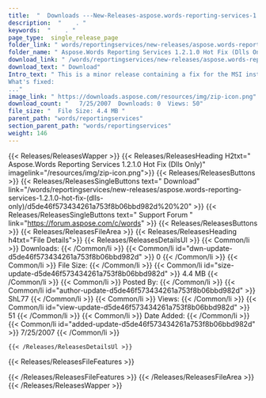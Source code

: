 ```yaml
---
title:  "  Downloads ---New-Releases-aspose.words-reporting-services-1.2.1.0-hot-fix-(dlls-only) . " 
description:  "    . " 
keywords:  "    . " 
page_type:  single_release_page
folder_link: " words/reportingservices/new-releases/aspose.words-reporting-services-1.2.1.0-hot-fix-(dlls-only)/"
folder_name: " Aspose.Words Reporting Services 1.2.1.0 Hot Fix (Dlls Only)"
download_link: " /words/reportingservices/new-releases/aspose.words-reporting-services-1.2.1.0-hot-fix-(dlls-only)/d5de46f573434261a753f8b06bbd982d"
download_text: " Download"
Intro_text: " This is a minor release containing a fix for the MSI installer.
What's fixed:
..."
image_link: " https://downloads.aspose.com/resources/img/zip-icon.png"
download_count: "   7/25/2007  Downloads: 0  Views: 50"
file_size: "  File Size: 4.4 MB "
parent_path: "words/reportingservices"
section_parent_path: "words/reportingservices"
weight: 146 
---
```


{{< Releases/ReleasesWapper >}}
  {{< Releases/ReleasesHeading H2txt=" Aspose.Words Reporting Services 1.2.1.0 Hot Fix (Dlls Only)" imagelink="/resources/img/zip-icon.png">}}
  {{< Releases/ReleasesButtons >}}
    {{< Releases/ReleasesSingleButtons text=" Download" link="/words/reportingservices/new-releases/aspose.words-reporting-services-1.2.1.0-hot-fix-(dlls-only)/d5de46f573434261a753f8b06bbd982d%20%20" >}}
    {{< Releases/ReleasesSingleButtons text=" Support Forum " link="https://forum.aspose.com/c/words" >}}
  {{< Releases/ReleasesButtons >}}
  {{< Releases/ReleasesFileArea >}}
    {{< Releases/ReleasesHeading h4txt="File Details">}}
    {{< Releases/ReleasesDetailsUl >}}
            {{< Common/li  >}} Downloads: {{< /Common/li >}} 
      {{< Common/li id="dwn-update-d5de46f573434261a753f8b06bbd982d" >}} 0 {{< /Common/li >}} 
      {{< Common/li  >}} File Size: {{< /Common/li >}} 
      {{< Common/li id="size-update-d5de46f573434261a753f8b06bbd982d" >}} 4.4 MB {{< /Common/li >}} 
      {{< Common/li  >}} Posted By: {{< /Common/li >}} 
      {{< Common/li id="author-update-d5de46f573434261a753f8b06bbd982d" >}} ShL77 {{< /Common/li >}} 
      {{< Common/li  >}} Views: {{< /Common/li >}} 
      {{< Common/li id="view-update-d5de46f573434261a753f8b06bbd982d" >}} 51 {{< /Common/li >}} 
      {{< Common/li  >}} Date Added: {{< /Common/li >}} 
      {{< Common/li id="added-update-d5de46f573434261a753f8b06bbd982d" >}} 7/25/2007 {{< /Common/li >}} 

    {{< /Releases/ReleasesDetailsUl >}}

  {{< Releases/ReleasesFileFeatures >}}
      
  {{< /Releases/ReleasesFileFeatures >}}
 {{< /Releases/ReleasesFileArea >}}
{{< /Releases/ReleasesWapper >}}


